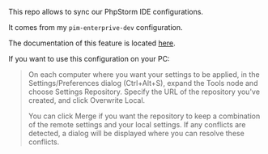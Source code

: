 This repo allows to sync our PhpStorm IDE configurations.
 
It comes from my `pim-enterprive-dev` configuration.

The documentation of this feature is located [here](https://www.jetbrains.com/help/idea/sharing-your-ide-settings.html#settings-repository).

If you want to use this configuration on your PC:

> On each computer where you want your settings to be applied, in the Settings/Preferences dialog (Ctrl+Alt+S), expand the Tools node and choose Settings Repository. Specify the URL of the repository you've created, and click Overwrite Local.
>
> You can click Merge if you want the repository to keep a combination of the remote settings and your local settings. If any conflicts are detected, a dialog will be displayed where you can resolve these conflicts.
